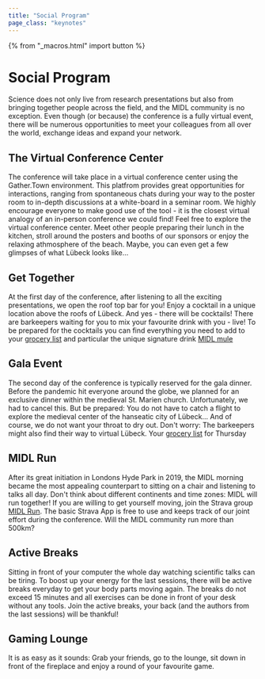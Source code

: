 ```yaml
---
title: "Social Program"
page_class: "keynotes"
---
```


{% from "_macros.html" import button %}


# Social Program

Science does not only live from research presentations but also from bringing together people across the field, and the MIDL community is no exception. Even though (or because) the conference is a fully virtual event, there will be numerous opportunities to meet your colleagues from all over the world, exchange ideas and expand your network.

## The Virtual Conference Center

The conference will take place in a virtual conference center using the Gather.Town environment. This platfrom provides great opportunities for interactions, ranging from spontaneous chats during your way to the poster room to in-depth discussions at a white-board in a seminar room. We highly encourage everyone to make good use of the tool - it is the closest virtual analogy of an in-person conference we could find!
Feel free to explore the virtual conference center. Meet other people preparing their lunch in the kitchen, stroll around the posters and booths of our sponsors or enjoy the relaxing athmosphere of the beach. Maybe, you can even get a few glimpses of what Lübeck looks like...

## Get Together

At the first day of the conference, after listening to all the exciting presentations, we open the roof top bar for you! Enjoy a cocktail in a unique location above the roofs of Lübeck. And yes - there will be cocktails! There are barkeepers waiting for you to mix your favourite drink with you - live! 
To be prepared for the cocktails you can find everything you need to add to your [grocery list](resources/BK_MIDL_Recipes_20210707.pdf) and particular the unique signature drink [MIDL mule](resources/BK_MIDL_Mule.pdf) 

## Gala Event

The second day of the conference is typically reserved for the gala dinner. Before the pandemic hit everyone around the globe, we planned for an exclusive dinner within the medieval St. Marien church. Unfortunately, we had to cancel this. But be prepared: You do not have to catch a flight to explore the medieval center of the hanseatic city of Lübeck...
And of course, we do not want your throat to dry out. Don't worry: The barkeepers might also find their way to virtual Lübeck.
Your [grocery list](resources/BK_MIDL_Recipes_20210708.pdf) for Thursday  

## MIDL Run

After its great initiation in Londons Hyde Park in 2019, the MIDL morning became the most appealing counterpart to sitting on a chair and listening to talks all day. Don't think about different continents and time zones: MIDL will run together! If you are willing to get yourself moving, join the Strava group [MIDL Run](https://www.strava.com/clubs/midl?utm_source=com.whatsapp&utm_medium=referral).
The basic Strava App is free to use and keeps track of our joint effort during the conference. Will the MIDL community run more than 500km?

## Active Breaks

Sitting in front of your computer the whole day watching scientific talks can be tiring. To boost up your energy for the last sessions, there will be active breaks everyday to get your body parts moving again. The breaks do not exceed 15 minutes and all exercises can be done in front of your desk without any tools. Join the active breaks, your back (and the authors from the last sessions) will be thankful!

## Gaming Lounge

It is as easy as it sounds: Grab your friends, go to the lounge, sit down in front of the fireplace and enjoy a round of your favourite game.


